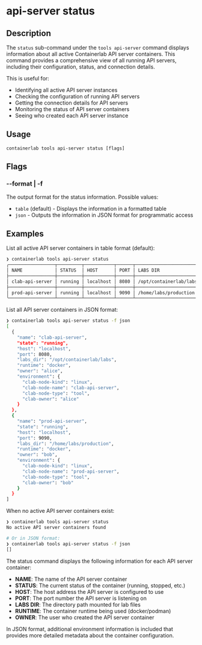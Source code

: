 # api-server status

## Description

The `status` sub-command under the `tools api-server` command displays information about all active Containerlab API server containers. This command provides a comprehensive view of all running API servers, including their configuration, status, and connection details.

This is useful for:
- Identifying all active API server instances
- Checking the configuration of running API servers
- Getting the connection details for API servers
- Monitoring the status of API server containers
- Seeing who created each API server instance

## Usage

```
containerlab tools api-server status [flags]
```

## Flags

### --format | -f

The output format for the status information. Possible values:

- `table` (default) - Displays the information in a formatted table
- `json` - Outputs the information in JSON format for programmatic access

## Examples

List all active API server containers in table format (default):

```bash
❯ containerlab tools api-server status
╭─────────────────┬─────────┬───────────┬──────┬────────────────────────┬─────────┬───────╮
│ NAME            │ STATUS  │ HOST      │ PORT │ LABS DIR               │ RUNTIME │ OWNER │
├─────────────────┼─────────┼───────────┼──────┼────────────────────────┼─────────┼───────┤
│ clab-api-server │ running │ localhost │ 8080 │ /opt/containerlab/labs │ docker  │ alice │
├─────────────────┼─────────┼───────────┼──────┼────────────────────────┼─────────┼───────┤
│ prod-api-server │ running │ localhost │ 9090 │ /home/labs/production  │ docker  │ bob   │
╰─────────────────┴─────────┴───────────┴──────┴────────────────────────┴─────────┴───────╯
```

List all API server containers in JSON format:

```bash
❯ containerlab tools api-server status -f json
[
  {
    "name": "clab-api-server",
    "state": "running",
    "host": "localhost",
    "port": 8080,
    "labs_dir": "/opt/containerlab/labs",
    "runtime": "docker",
    "owner": "alice",
    "environment": {
      "clab-node-kind": "linux",
      "clab-node-name": "clab-api-server",
      "clab-node-type": "tool",
      "clab-owner": "alice"
    }
  },
  {
    "name": "prod-api-server",
    "state": "running",
    "host": "localhost",
    "port": 9090,
    "labs_dir": "/home/labs/production",
    "runtime": "docker",
    "owner": "bob",
    "environment": {
      "clab-node-kind": "linux",
      "clab-node-name": "prod-api-server",
      "clab-node-type": "tool",
      "clab-owner": "bob"
    }
  }
]
```

When no active API server containers exist:

```bash
❯ containerlab tools api-server status
No active API server containers found

# Or in JSON format:
❯ containerlab tools api-server status -f json
[]
```

The status command displays the following information for each API server container:

- **NAME**: The name of the API server container
- **STATUS**: The current status of the container (running, stopped, etc.)
- **HOST**: The host address the API server is configured to use
- **PORT**: The port number the API server is listening on
- **LABS DIR**: The directory path mounted for lab files
- **RUNTIME**: The container runtime being used (docker/podman)
- **OWNER**: The user who created the API server container

In JSON format, additional environment information is included that provides more detailed metadata about the container configuration.